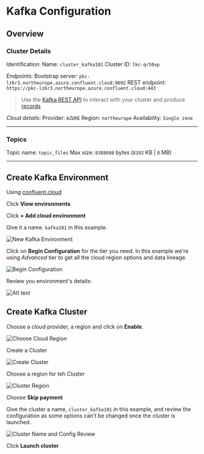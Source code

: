 # Kafka Configuration

## Overview

### Cluster Details

Identification:
Name: `cluster_kafka101`
Cluster ID: `lkc-qr50xp`

*Endpoints*:
Bootstrap server: `pkc-lz6r3.northeurope.azure.confluent.cloud:9092`
REST endpoint: `https://pkc-lz6r3.northeurope.azure.confluent.cloud:443`

> Use the [Kafka REST API](https://confluent.cloud/environments/env-3r85rj/clusters/lkc-qr50xp/clients/new?attr=cluster%20settings&language=rest-api) to interact with your cluster and produce [records](https://docs.confluent.io/cloud/current/api.html?ajs_aid=2167f548-a74f-4ac6-9990-99bf77f39455&ajs_uid=1110189#tag%2FRecords-%28v3%29)

*Cloud details*:
Provider: `AZURE`
Region: `northeurope`
Availability: `Single zone`

---

### Topics

Topic name: `topic_files`
Max size: `8388608` bytes (`8192` KB | `8` MB)

---

## Create Kafka Environment

Using [confluent.cloud](https://confluent.cloud/home)

Click **View environments**

Click **+ Add cloud environment**

Give it a name. `kafka101` in this example.

![New Kafka Environment](screenshots/kafka-create-environment.png)

Click on **Begin Configuration** for the tier you need. In this example we're using *Advanced* tier to get all the cloud region options and data lineage.

![Begin Configuration](screenshots/kafka-begin-configuration.png)

Review you environment's details:

![Alt text](screenshots/kafka-env-details.png)

## Create Kafka Cluster

Choose a cloud provider, a region and click on **Enable**.

![Choose Cloud Region](screenshots/kafka-cloud-region.png)

Create a Cluster

![Create Cluster](screenshots/kafka-create-cluster.png)

Choose a region for teh Cluster

![Cluster Region](screenshots/kafka-cluster-region.png)

Choose **Skip payment**

Give the cluster a name, `cluster_kafka101` in this example, and review the configuration as some options can't be changed once the cluster is launched.

![Cluster Name and Config Review](screenshots/kafka-cluster-name.png)

Click **Launch cluster**
